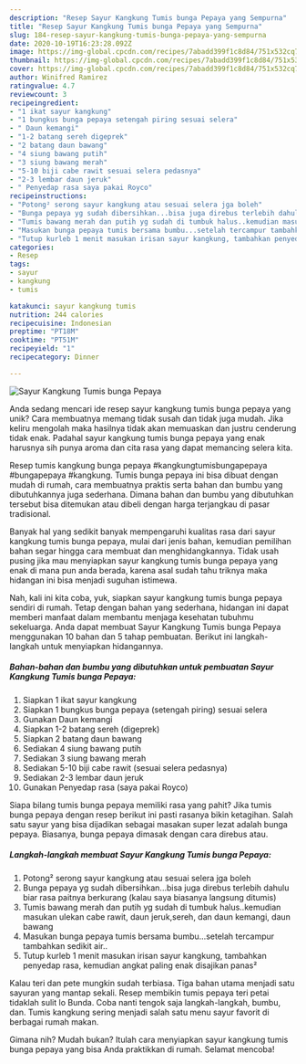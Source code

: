 ```yaml
---
description: "Resep Sayur Kangkung Tumis bunga Pepaya yang Sempurna"
title: "Resep Sayur Kangkung Tumis bunga Pepaya yang Sempurna"
slug: 184-resep-sayur-kangkung-tumis-bunga-pepaya-yang-sempurna
date: 2020-10-19T16:23:28.092Z
image: https://img-global.cpcdn.com/recipes/7abadd399f1c8d84/751x532cq70/sayur-kangkung-tumis-bunga-pepaya-foto-resep-utama.jpg
thumbnail: https://img-global.cpcdn.com/recipes/7abadd399f1c8d84/751x532cq70/sayur-kangkung-tumis-bunga-pepaya-foto-resep-utama.jpg
cover: https://img-global.cpcdn.com/recipes/7abadd399f1c8d84/751x532cq70/sayur-kangkung-tumis-bunga-pepaya-foto-resep-utama.jpg
author: Winifred Ramirez
ratingvalue: 4.7
reviewcount: 3
recipeingredient:
- "1 ikat sayur kangkung"
- "1 bungkus bunga pepaya setengah piring sesuai selera"
- " Daun kemangi"
- "1-2 batang sereh digeprek"
- "2 batang daun bawang"
- "4 siung bawang putih"
- "3 siung bawang merah"
- "5-10 biji cabe rawit sesuai selera pedasnya"
- "2-3 lembar daun jeruk"
- " Penyedap rasa saya pakai Royco"
recipeinstructions:
- "Potong² serong sayur kangkung atau sesuai selera jga boleh"
- "Bunga pepaya yg sudah dibersihkan...bisa juga direbus terlebih dahulu biar rasa paitnya berkurang (kalau saya biasanya langsung ditumis)"
- "Tumis bawang merah dan putih yg sudah di tumbuk halus..kemudian masukan ulekan cabe rawit, daun jeruk,sereh, dan daun kemangi, daun bawang"
- "Masukan bunga pepaya tumis bersama bumbu...setelah tercampur tambahkan sedikit air.."
- "Tutup kurleb 1 menit masukan irisan sayur kangkung, tambahkan penyedap rasa, kemudian angkat paling enak disajikan panas²"
categories:
- Resep
tags:
- sayur
- kangkung
- tumis

katakunci: sayur kangkung tumis 
nutrition: 244 calories
recipecuisine: Indonesian
preptime: "PT18M"
cooktime: "PT51M"
recipeyield: "1"
recipecategory: Dinner

---
```



![Sayur Kangkung Tumis bunga Pepaya](https://img-global.cpcdn.com/recipes/7abadd399f1c8d84/751x532cq70/sayur-kangkung-tumis-bunga-pepaya-foto-resep-utama.jpg)

Anda sedang mencari ide resep sayur kangkung tumis bunga pepaya yang unik? Cara membuatnya memang tidak susah dan tidak juga mudah. Jika keliru mengolah maka hasilnya tidak akan memuaskan dan justru cenderung tidak enak. Padahal sayur kangkung tumis bunga pepaya yang enak harusnya sih punya aroma dan cita rasa yang dapat memancing selera kita.

Resep tumis kangkung bunga pepaya #kangkungtumisbungapepaya #bungapepaya #kangkung. Tumis bunga pepaya ini bisa dibuat dengan mudah di rumah, cara membuatnya praktis serta bahan dan bumbu yang dibutuhkannya juga sederhana. Dimana bahan dan bumbu yang dibutuhkan tersebut bisa ditemukan atau dibeli dengan harga terjangkau di pasar tradisional.

Banyak hal yang sedikit banyak mempengaruhi kualitas rasa dari sayur kangkung tumis bunga pepaya, mulai dari jenis bahan, kemudian pemilihan bahan segar hingga cara membuat dan menghidangkannya. Tidak usah pusing jika mau menyiapkan sayur kangkung tumis bunga pepaya yang enak di mana pun anda berada, karena asal sudah tahu triknya maka hidangan ini bisa menjadi suguhan istimewa.


Nah, kali ini kita coba, yuk, siapkan sayur kangkung tumis bunga pepaya sendiri di rumah. Tetap dengan bahan yang sederhana, hidangan ini dapat memberi manfaat dalam membantu menjaga kesehatan tubuhmu sekeluarga. Anda dapat membuat Sayur Kangkung Tumis bunga Pepaya menggunakan 10 bahan dan 5 tahap pembuatan. Berikut ini langkah-langkah untuk menyiapkan hidangannya.

<!--inarticleads1-->

##### Bahan-bahan dan bumbu yang dibutuhkan untuk pembuatan Sayur Kangkung Tumis bunga Pepaya:

1. Siapkan 1 ikat sayur kangkung
1. Siapkan 1 bungkus bunga pepaya (setengah piring) sesuai selera
1. Gunakan  Daun kemangi
1. Siapkan 1-2 batang sereh (digeprek)
1. Siapkan 2 batang daun bawang
1. Sediakan 4 siung bawang putih
1. Sediakan 3 siung bawang merah
1. Sediakan 5-10 biji cabe rawit (sesuai selera pedasnya)
1. Sediakan 2-3 lembar daun jeruk
1. Gunakan  Penyedap rasa (saya pakai Royco)


Siapa bilang tumis bunga pepaya memiliki rasa yang pahit? Jika tumis bunga pepaya dengan resep berikut ini pasti rasanya bikin ketagihan. Salah satu sayur yang bisa dijadikan sebagai masakan super lezat adalah bunga pepaya. Biasanya, bunga pepaya dimasak dengan cara direbus atau. 

<!--inarticleads2-->

##### Langkah-langkah membuat Sayur Kangkung Tumis bunga Pepaya:

1. Potong² serong sayur kangkung atau sesuai selera jga boleh
1. Bunga pepaya yg sudah dibersihkan...bisa juga direbus terlebih dahulu biar rasa paitnya berkurang (kalau saya biasanya langsung ditumis)
1. Tumis bawang merah dan putih yg sudah di tumbuk halus..kemudian masukan ulekan cabe rawit, daun jeruk,sereh, dan daun kemangi, daun bawang
1. Masukan bunga pepaya tumis bersama bumbu...setelah tercampur tambahkan sedikit air..
1. Tutup kurleb 1 menit masukan irisan sayur kangkung, tambahkan penyedap rasa, kemudian angkat paling enak disajikan panas²


Kalau teri dan pete mungkin sudah terbiasa. Tiga bahan utama menjadi satu sayuran yang mantap sekali. Resep membikin tumis pepaya teri petai tidaklah sulit lo Bunda. Coba nanti tengok saja langkah-langkah, bumbu, dan. Tumis kangkung sering menjadi salah satu menu sayur favorit di berbagai rumah makan. 

Gimana nih? Mudah bukan? Itulah cara menyiapkan sayur kangkung tumis bunga pepaya yang bisa Anda praktikkan di rumah. Selamat mencoba!
